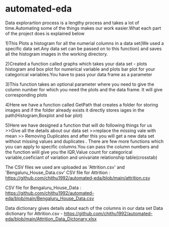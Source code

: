 # automated-eda
Data explorartion process is a lengthy process and takes a lot of time.Automating some of the things makes our work easier.What each part of the project does is explained below


1)This Plots a histogram for all the numerial columns in a data set(We used a specific data set.Any data set can be passed on to this function) and saves all the histogram images in the working directory.

2)Created a function called graphs which takes your data set - plots histogram and box plot for numerical variable and plots bar plot for your categorical variables.You have to pass your data frame as a parameter

3)This function takes an optional parameter where you need to give the column number for which you need the plots and the data frame. It will give corresponding plots

4)Here we have a function called GetPath that creates a folder for storing images and if the folder already exists it directly stores iages in the path(Histogram,Boxplot and bar plot)

5)Here we have designed a function that will do following things for us >>Give all the details about our data set >>replace the missing vale with mean >> Removing Duplicates and after this you will get a new data set without missing values and duplicates .
There are few more functions which you can apply to specific columns.You can pass the column numbers and the function wiill give you the IQR,Value count for categorical variable,coeficiant of variation and univariate relationship table(crosstab)

The CSV files we used are uploaded as 'Attrition.csv' and 'Bengaluru_House_Data.csv'
CSV file for Attrition : https://github.com/chithu1992/automated-eda/blob/main/attrition.csv

CSV file for Bengaluru_House_Data : https://github.com/chithu1992/automated-eda/blob/main/Bengaluru_House_Data.csv

Data dictionary gives details about each of the columns in our data set
Data dictionary for Attrition.csv - https://github.com/chithu1992/automated-eda/blob/main/Attrition_Data_Dictonary.xlsx
